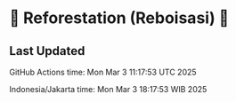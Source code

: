 
# 🌳 Reforestation (Reboisasi) 🌲

## Last Updated

GitHub Actions time: Mon Mar  3 11:17:53 UTC 2025

Indonesia/Jakarta time: Mon Mar  3 18:17:53 WIB 2025
